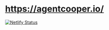# https://agentcooper.io/

[![Netlify Status](https://api.netlify.com/api/v1/badges/02fd1aa2-3ef9-44d7-98ca-4668995674d4/deploy-status)](https://app.netlify.com/sites/agentcooper/deploys)
